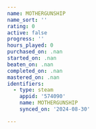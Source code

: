 ```yaml
---
name: MOTHERGUNSHIP
name_sort: ''
rating: 0
active: false
progress: ''
hours_played: 0
purchased_on: .nan
started_on: .nan
beaten_on: .nan
completed_on: .nan
mastered_on: .nan
identifiers:
  - type: steam
    appid: '574090'
    name: MOTHERGUNSHIP
    synced_on: '2024-08-30'

---
```

